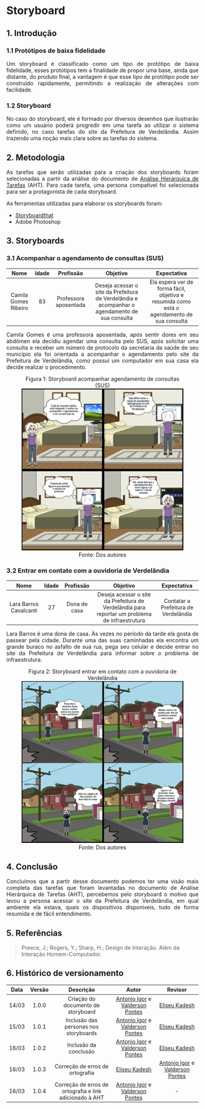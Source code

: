 # Storyboard

## 1. Introdução

### 1.1 Protótipos de baixa fidelidade

<p align="justify">
Um storyboard é classificado como um tipo de protótipo de baixa fidelidade, esses protótipos tem a finalidade de propor uma base, ainda que distante, do produto final, a vantagem é que esse tipo de protótipo pode ser construído rapidamente, permitindo a realização de alterações com facilidade. 
</p>

### 1.2 Storyboard

<p align="justify">
No caso do storyboard, ele é formado por diversos desenhos que ilustrarão como um usuário poderá progredir em uma tarefa ao utilizar o sistema definido, no caso tarefas do site da Prefeitura de Verdelândia. Assim trazendo uma noção mais clara sobre as tarefas do sistema.
</p>

## 2. Metodologia

<p align="justify">
As tarefas que serão utilizadas para a criação dos storyboards foram selecionadas a partir da análise do documento de <a href="https://interacao-humano-computador.github.io/2021.2-Prefeitura-Verdelandia/documentos/02-Perfil-Persona-Analise/AnaliseHierarquica/" > Análise Hierárquica de Tarefas</a> (AHT). Para cada tarefa, uma persona compatível foi selecionada para ser a protagonista de cada storyboard.
</p>
<p align="justify">
As ferramentas utilizadas para elaborar os storyboards foram: 
</p>

-   <a href="https://www.storyboardthat.com/pt" target="_blanck">Storyboardthat</a>
-   Adobe Photoshop

## 3. Storyboards

### 3.1 Acompanhar o agendamento de consultas (SUS)

|         Nome         | Idade |       Profissão       |                                           Objetivo                                            |                                        Expectativa                                         |
| :------------------: | :---: | :-------------------: | :-------------------------------------------------------------------------------------------: | :----------------------------------------------------------------------------------------: |
| Camila Gomes Ribeiro |  83   | Professora aposentada | Deseja acessar o site da Prefeitura de Verdelândia e acompanhar o agendamento de sua consulta | Ela espera ver de forma fácil, objetiva e resumida como está o agendamento de sua consulta |

<p align="justify">
Camila Gomes é uma professora aposentada, após sentir dores em seu abdômen ela decidiu agendar uma consulta pelo SUS, após solicitar uma consulta e receber um número de protocolo da secretaria da saúde de seu município ela foi orientada a acompanhar o agendamento pelo site da Prefeitura de Verdelândia, como possui um computador em sua casa ela decide realizar o procedimento.
</p>

<center>
<figure>
  <figcaption>
    Figura 1: Storyboard acompanhar agendamento de consultas (SUS)
  </figcaption>
  <img 
    src="../../../assets/storyboards/storyboard1.png" alt="storyboard-agendamento" 
  />
  <figcaption>
    Fonte: Dos autores
  </figcaption>
</figure>
</center>

### 3.2 Entrar em contato com a ouvidoria de Verdelândia

|          Nome          | Idade |  Profissão   |                                            Objetivo                                            |             Expectativa              |
| :--------------------: | :---: | :----------: | :--------------------------------------------------------------------------------------------: | :----------------------------------: |
| Lara Barros Cavalcanti |  27   | Dona de casa | Deseja acessar o site da Prefeitura de Verdelândia para reportar um problema de infraestrutura | Contatar a Prefeitura de Verdelândia |

<p align="justify">
Lara Barros é uma dona de casa. Às vezes no período da tarde ela gosta de passear pela cidade. Durante uma das suas caminhadas ela encontra um grande buraco no asfalto de sua rua, pega seu celular e decide entrar no site da Prefeitura de Verdelândia para informar sobre o problema de infraestrutura.
</p>

<center>
<figure>
  <figcaption>
    Figura 2: Storyboard entrar em contato com a ouvidoria de Verdelândia
  </figcaption>
  <img 
    src="../../../assets/storyboards/storyboard2.png" alt="storyboard-contato" 
  />
  <figcaption>
    Fonte: Dos autores
  </figcaption>
</figure>
</center>

## 4. Conclusão

<p align="justify">
Concluímos que a partir desse documento podemos ter uma visão mais completa das tarefas que foram levantadas no documento de Análise Hierárquica de Tarefas (AHT), percebemos pelo storyboard o motivo que levou a persona acessar o site da Prefeitura de Verdelândia, em qual ambiente ela estava, quais os dispositivos disponíveis, tudo de forma resumida e de fácil entendimento.
</p>

## 5. Referências

> Preece, J.; Rogers, Y.; Sharp, H.; Design de Interação. Além da Interação Homem-Computador.

## 6. Histórico de versionamento

| Data  | Versão |                        Descrição                        |                                                    Autor                                                    |                                                   Revisor                                                   |
| :---: | :----: | :-----------------------------------------------------: | :---------------------------------------------------------------------------------------------------------: | :---------------------------------------------------------------------------------------------------------: |
| 14/03 | 1.0.0  |           Criação do documento de storyboard            | [Antonio Igor](https://github.com/antonioigorcarvalho) e [Valderson Pontes](https://github.com/valdersonjr) |                             [Eliseu Kadesh](https://github.com/eliseukadesh67)                              |
| 15/03 | 1.0.1  |          Inclusão das personas nos storyboards          | [Antonio Igor](https://github.com/antonioigorcarvalho) e [Valderson Pontes](https://github.com/valdersonjr) |                             [Eliseu Kadesh](https://github.com/eliseukadesh67)                              |
| 16/03 | 1.0.2  |                  Inclusão da conclusão                  | [Antonio Igor](https://github.com/antonioigorcarvalho) e [Valderson Pontes](https://github.com/valdersonjr) |                             [Eliseu Kadesh](https://github.com/eliseukadesh67)                              |
| 16/03 | 1.0.3  |             Correção de erros de ortografia             |                             [Eliseu Kadesh](https://github.com/eliseukadesh67)                              | [Antonio Igor](https://github.com/antonioigorcarvalho) e [Valderson Pontes](https://github.com/valdersonjr) |
| 16/03 | 1.0.4  | Correção de erros de ortografia e link adicionado à AHT | [Antonio Igor](https://github.com/antonioigorcarvalho) e [Valderson Pontes](https://github.com/valdersonjr) |                                                      -                                                      |
